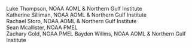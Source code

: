 Luke Thompson, NOAA AOML & Northern Gulf Institute  
Katherine Silliman, NOAA AOML & Northern Gulf Institute  
Rachael Storo, NOAA AOML & Northern Gulf Institute  
Sean Mcallister, NOAA PMEL  
Zachary Gold, NOAA PMEL
Bayden Willms, NOAA AOML & Northern Gulf Institute  
